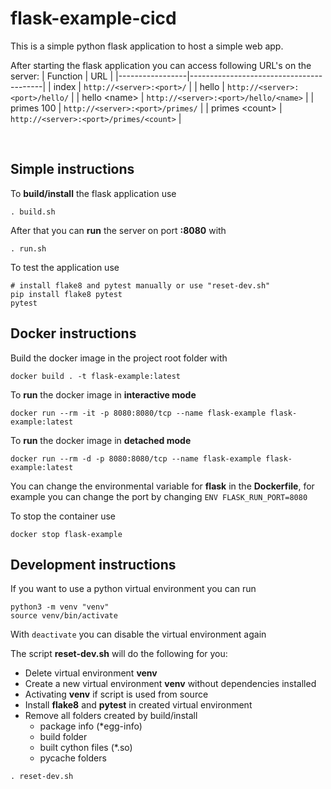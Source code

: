 # flask-example-cicd

This is a simple python flask application to host a simple web app.

After starting the flask application you can access following URL's on the server:
| Function        | URL                                     |
|-----------------|-----------------------------------------|
| index           | `http://<server>:<port>/`               |
| hello           | `http://<server>:<port>/hello/`         |
| hello \<name>   | `http://<server>:<port>/hello/<name>`   |
| primes 100      | `http://<server>:<port>/primes/`        |
| primes \<count> | `http://<server>:<port>/primes/<count>` |

</br>


## Simple instructions

To **build/install** the flask application use

``` 
. build.sh
````

After that you can **run** the server on port **:8080** with

```
. run.sh
````

To test the application use

```shell
# install flake8 and pytest manually or use "reset-dev.sh"
pip install flake8 pytest 
pytest
````

## Docker instructions

Build the docker image in the project root folder with

```docker
docker build . -t flask-example:latest
```

To **run** the docker image in **interactive mode**

```docker
docker run --rm -it -p 8080:8080/tcp --name flask-example flask-example:latest
```

To **run** the docker image in **detached mode**

```docker
docker run --rm -d -p 8080:8080/tcp --name flask-example flask-example:latest
```

You can change the environmental variable for **flask** in the **Dockerfile**, for example you can change the port by changing `ENV FLASK_RUN_PORT=8080`

To stop the container use

```docker
docker stop flask-example
```


## Development instructions

If you want to use a python virtual environment you can run

```
python3 -m venv "venv"
source venv/bin/activate
````

With `deactivate` you can disable the virtual environment again

The script **reset-dev.sh** will do the following for you: 
* Delete virtual environment **venv**
* Create a new virtual environment **venv** without dependencies installed
* Activating **venv** if script is used from source
* Install **flake8** and **pytest** in created virtual environment
* Remove all folders created by build/install
    * package info (*egg-info)    
    * build folder
    * built cython files (*.so)
    * pycache folders

```
. reset-dev.sh
````

